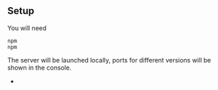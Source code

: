 # 





## Setup

You will need

```
npm
npm 
```

The server will be launched locally, ports for different versions will be shown in the console.

* 
